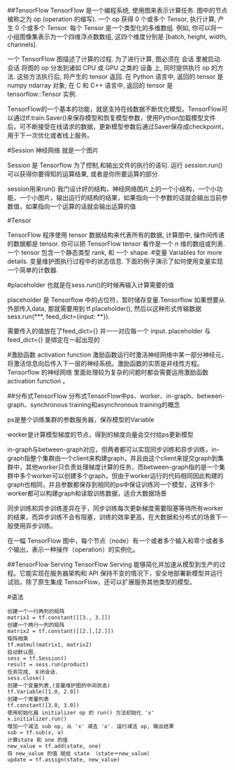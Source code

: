 ##TensorFlow 
TensorFlow 是一个编程系统, 使用图来表示计算任务. 图中的节点被称之为 op (operation 的缩写). 一个 op 获得 0 个或多个 Tensor, 执行计算, 产生 0 个或多个 Tensor. 每个 Tensor 是一个类型化的多维数组. 例如, 你可以将一小组图像集表示为一个四维浮点数数组, 这四个维度分别是 [batch, height, width, channels].

一个 TensorFlow 图描述了计算的过程. 为了进行计算, 图必须在 会话 里被启动. 会话 将图的 op 分发到诸如 CPU 或 GPU 之类的 设备 上, 同时提供执行 op 的方法. 这些方法执行后, 将产生的 tensor 返回. 在 Python 语言中, 返回的 tensor 是 numpy ndarray 对象; 在 C 和 C++ 语言中, 返回的 tensor 是 tensorflow::Tensor 实例.



TensorFlow的一个基本的功能，就是支持在线数据不断优化模型。TensorFlow可以通过tf.train.Saver()来保存模型和恢复模型参数，使用Python加载模型文件后，可不断接受在线请求的数据，更新模型参数后通过Saver保存成checkpoint，用于下一次优化或者线上服务。



#Session
神经网络 就是一个图片

 Session 是 Tensorflow 为了控制,和输出文件的执行的语句. 运行 session.run() 可以获得你要得知的运算结果, 或者是你所要运算的部分.
 
 session用来run() 我门设计好的结构，神经网络图片上的一个小结构，一个小功能，一个小图片，输出运行的结构的结果，如果指向一个参数的话就会输出当前参数值，如果指向一个运算的话就会输出运算的值
 

#Tensor

TensorFlow 程序使用 tensor 数据结构来代表所有的数据, 计算图中, 操作间传递的数据都是 tensor. 你可以把 TensorFlow tensor 看作是一个 n 维的数组或列表. 一个 tensor 包含一个静态类型 rank, 和 一个 shape. 
#变量
Variables for more details. 变量维护图执行过程中的状态信息. 下面的例子演示了如何使用变量实现一个简单的计数器. 


#placeholder
也就是在sess.run()的时候再输入计算需要的值

 placeholder 是 Tensorflow 中的占位符，暂时储存变量.Tensorflow 如果想要从外部传入data, 那就需要用到 tf.placeholder(), 然后以这种形式传输数据 sess.run(***, feed_dict={input: **}).
 
 需要传入的值放在了feed_dict={} 并一一对应每一个 input. placeholder 与 feed_dict={} 是绑定在一起出现的
 
#激励函数 activation function
 激励函数运行时激活神经网络中某一部分神经元，将激活信息向后传入下一层的神经系统。激励函数的实质是非线性方程。 Tensorflow 的神经网络 里面处理较为复杂的问题时都会需要运用激励函数 activation function 。
 
##分布式TensorFlow
分布式TensorFlow中ps、worker、in-graph、between-graph、synchronous training和asynchronous training的概念

ps是整个训练集群的参数服务器，保存模型的Variable

worker是计算模型梯度的节点，得到的梯度向量会交付给ps更新模型

in-graph与between-graph对应，但两者都可以实现同步训练和异步训练，in-graph指整个集群由一个client来构建graph，并且由这个client来提交graph到集群中，其他worker只负责处理梯度计算的任务，而between-graph指的是一个集群中多个worker可以创建多个graph，但由于worker运行的代码相同因此构建的graph也相同，并且参数都保存到相同的ps中保证训练同一个模型，这样多个worker都可以构建graph和读取训练数据，适合大数据场景

同步训练和异步训练差异在于，同步训练每次更新梯度需要阻塞等待所有worker的结果，而异步训练不会有阻塞，训练的效率更高，在大数据和分布式的场景下一般使用异步训练。


在一幅 TensorFlow 图中，每个节点（node）有一个或者多个输入和零个或者多个输出，表示一种操作（operation）的实例化。

##TensorFlow Serving
TensorFlow Serving 能够简化并加速从模型到生产的过程。它能实现在服务器架构和 API 保持不变的情况下，安全地部署新模型并运行试验。除了原生集成 TensorFlow，还可以扩展服务其他类型的模型。

#语法
```
创建一个一行两列的矩阵
matrix1 = tf.constant([[3., 3.]])
创建一个两行一列的矩阵
matrix2 = tf.constant([[2.],[2.]])
矩阵相乘
tf.matmul(matrix1, matrix2)
启动默认图.
sess = tf.Session()
result = sess.run(product)
任务完成, 关闭会话.
sess.close()
创建一个变量列表,(变量维护图的中间状态)
tf.Variable([1.0, 2.0])
创建一个常量列表
tf.constant([3.0, 3.0])
使用初始化器 initializer op 的 run() 方法初始化 'x' 
x.initializer.run()
增加一个减法 sub op, 从 'x' 减去 'a'. 运行减法 op, 输出结果 
sub = tf.sub(x, a)
计算state 和 one 的值
new_value = tf.add(state, one)
将 new_value 的值 赋给 state （state＝new_value）
update = tf.assign(state, new_value)
```
